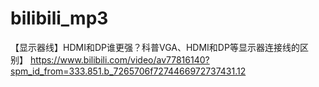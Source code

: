 # bilibili_mp3

【显示器线】HDMI和DP谁更强？科普VGA、HDMI和DP等显示器连接线的区别】
https://www.bilibili.com/video/av77816140?spm_id_from=333.851.b_7265706f7274466972737431.12
